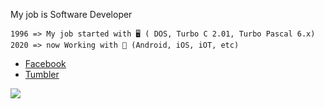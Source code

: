 My job is Software Developer
~~~
1996 => My job started with 🖥️ ( DOS, Turbo C 2.01, Turbo Pascal 6.x)
2020 => now Working with 📱 (Android, iOS, iOT, etc)
~~~

- [Facebook](https://www.facebook.com/VintageAppMaker/)
- [Tumbler](https://vintageappmaker.tumblr.com/)

![](http://vintageappmaker.com/wp-content/uploads/2015/03/cropped-logo.png)
